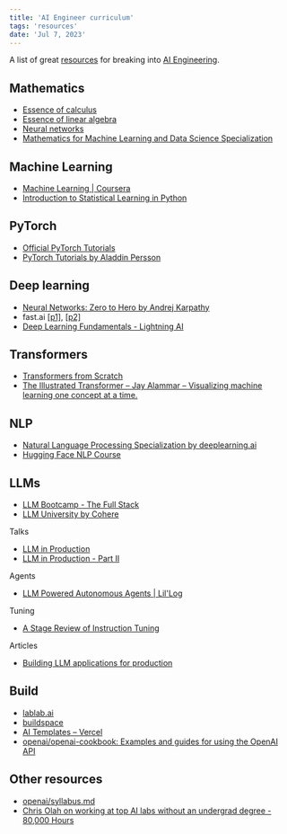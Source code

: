 ```yaml
---
title: 'AI Engineer curriculum'
tags: 'resources'
date: 'Jul 7, 2023'
---
```


A list of great [resources](https://news.ycombinator.com/item?id=36432598) for breaking into [AI Engineering](https://www.latent.space/p/ai-engineer).

## Mathematics

- [Essence of calculus](https://www.youtube.com/playlist?list=PLZHQObOWTQDMsr9K-rj53DwVRMYO3t5Yr)
- [Essence of linear algebra](https://www.youtube.com/playlist?list=PLZHQObOWTQDPD3MizzM2xVFitgF8hE_ab)
- [Neural networks](https://www.youtube.com/playlist?list=PLZHQObOWTQDNU6R1_67000Dx_ZCJB-3pi)
- [Mathematics for Machine Learning and Data Science Specialization](https://www.coursera.org/specializations/mathematics-for-machine-learning-and-data-science)

## Machine Learning

- [Machine Learning | Coursera](https://www.coursera.org/specializations/machine-learning-introduction)
- [Introduction to Statistical Learning in Python](https://hastie.su.domains/ISLP/ISLP_website.pdf)

## PyTorch

- [Official PyTorch Tutorials](https://pytorch.org/tutorials/)
- [PyTorch Tutorials by Aladdin Persson](https://www.youtube.com/playlist?list=PLhhyoLH6IjfxeoooqP9rhU3HJIAVAJ3Vz)

## Deep learning

- [Neural Networks: Zero to Hero by Andrej Karpathy](https://www.youtube.com/playlist?list=PLAqhIrjkxbuWI23v9cThsA9GvCAUhRvKZ)
- fast.ai [[p1]](https://course.fast.ai/), [[p2]](https://course.fast.ai/Lessons/part2.html)
- [Deep Learning Fundamentals - Lightning AI](https://lightning.ai/courses/deep-learning-fundamentals/)

## Transformers

- [Transformers from Scratch](https://e2eml.school/transformers.html)
- [The Illustrated Transformer – Jay Alammar – Visualizing machine learning one concept at a time.](https://jalammar.github.io/illustrated-transformer/)

## NLP

- [Natural Language Processing Specialization by deeplearning.ai](https://www.coursera.org/specializations/natural-language-processing)
- [Hugging Face NLP Course](https://huggingface.co/learn/nlp-course/chapter1/1)

## LLMs

- [LLM Bootcamp - The Full Stack](https://fullstackdeeplearning.com/llm-bootcamp/)
- [LLM University by Cohere](https://docs.cohere.com/docs/llmu)

Talks

- [LLM in Production](https://www.youtube.com/playlist?list=PL3vkEKxWd-us5YvvuvYkjP_QGlgUq3tpA)
- [LLM in Production - Part II](https://www.youtube.com/playlist?list=PL3vkEKxWd-uupBSWL-DbVJuCMqXO9Z3Z4)

Agents

- [LLM Powered Autonomous Agents | Lil'Log](https://lilianweng.github.io/posts/2023-06-23-agent/)

Tuning

- [A Stage Review of Instruction Tuning](https://yaofu.notion.site/June-2023-A-Stage-Review-of-Instruction-Tuning-f59dbfc36e2d4e12a33443bd6b2012c2)

Articles

- [Building LLM applications for production](https://huyenchip.com/2023/04/11/llm-engineering.html)

## Build

- [lablab.ai](https://lablab.ai/)
- [buildspace](https://buildspace.so/)
- [AI Templates – Vercel](https://vercel.com/templates/ai)
- [openai/openai-cookbook: Examples and guides for using the OpenAI API](https://github.com/openai/openai-cookbook)

## Other resources

- [openai/syllabus.md](https://github.com/iconix/openai/blob/master/syllabus.md)
- [Chris Olah on working at top AI labs without an undergrad degree - 80,000 Hours](https://80000hours.org/podcast/episodes/chris-olah-unconventional-career-path/)
